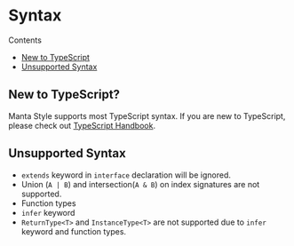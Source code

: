 # Syntax

Contents

- [New to TypeScript](#new-to-typescript)
- [Unsupported Syntax](#unsupported-syntax)

## New to TypeScript?

Manta Style supports most TypeScript syntax. If you are new to TypeScript, please check out [TypeScript Handbook](https://www.typescriptlang.org/docs/home.html).

## Unsupported Syntax

- `extends` keyword in `interface` declaration will be ignored.
- Union (`A | B`) and intersection(`A & B`) on index signatures are not supported.
- Function types
- `infer` keyword
- `ReturnType<T>` and `InstanceType<T>` are not supported due to `infer` keyword and function types.

